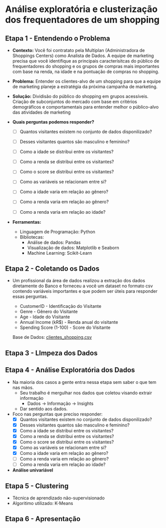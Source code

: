 # Análise exploratória e clusterização dos frequentadores de um shopping

## Etapa 1 - Entendendo o Problema ##
 
- **Contexto:** Você foi contratato pela Multiplan (Administradora de Shoppings Centers) como Analista de Dados. A equipe de marketing precisa que você identifique as principais caracterísitcas do público de frequentadores do shopping e os grupos de compras mais importantes com base na renda, na idade e na pontuação de compras no shopping.

- **Problema:** Entender os clientes-alvo de um shopping para que a equipe de marketing planeje a estratégia da próxima campanha de marketing. 

- **Solução:** Dividisão do público do shopping em grupos acessíveis. Criação de subconjuntos do mercado com base em critérios demográficos e comportamentais para entender melhor o público-alvo das atividades de marketing


- **Quais perguntas podemos responder?**
    - [ ]  Quantos visitantes existem no conjunto de dados disponilizado?
    - [ ]  Desses visitantes quantos são masculino e feminino?
    - [ ]  Como a idade se distribui entre os visitantes?
    - [ ]  Como a renda se distribui entre os visitantes?
    - [ ]  Como o score se distribui entre os visitantes?
    - [ ]  Como as variáveis se relacionam entre si?
    - [ ]  Como a idade varia em relação ao gênero?
    - [ ]  Como a renda varia em relação ao gênero?
    - [ ]  Como a renda varia em relação ao idade?


- **Ferramentas:**
  - Linguagem de Programação: Python
  - Bibliotecas: 
    - Análise de dados: Pandas 
    - Visualização de dados: Matplotlib e Seaborn
    - Machine Learning: Scikit-Learn


## Etapa 2 - Coletando os Dados


- Um profissional da área de dados realizou a extração dos dados diretamente do Banco e forneceu a você um dataset no formato csv contendo variáveis importantes e que podem ser úteis para responder essas perguntas.
    - CustomerID - Identificação do Visitante
    - Genre - Gênero do Visitante
    - Age - Idade do Visitante
    - Annual Income (kR$) - Renda anual do visitante
    - Spending Score (1-100) - Score do Visitante
    
    Base de Dados: [clientes_shopping.csv](https://github.com/LucasAleixoPiresReis/python-data-analysis-projects/blob/main/Segmenta%C3%A7%C3%A3o_de_clientes/clientes_shopping.csv)
    

## Etapa 3 - LImpeza dos Dados



## Etapa 4 - Análise Exploratória dos Dados

- Na maioria dos casos a gente entra nessa etapa sem saber o que tem nas mãos.
    - Seu trabalho é mergulhar nos dados que coletou visando extrair informação
        - Dados → Informação → Insights
    - Dar sentido aos dados.
- Foco nas perguntas que preciso responder:
    - [x]  Quantos visitantes existem no conjunto de dados disponilizado?
    - [x]  Desses visitantes quantos são masculino e feminino?
    - [x]  Como a idade se distribui entre os visitantes?
    - [x]  Como a renda se distribui entre os visitantes?
    - [x]  Como o score se distribui entre os visitantes?
    - [x]  Como as variáveis se relacionam entre si?
    - [x]  Como a idade varia em relação ao gênero?
    - [ ]  Como a renda varia em relação ao gênero?
    - [ ]  Como a renda varia em relação ao idade?

- **Análise univariável**


    
## Etapa 5 - Clustering

- Técnica de aprendizado não-supervisionado
- Algoritimo utilizado: K-Means

## Etapa 6 - Apresentação


